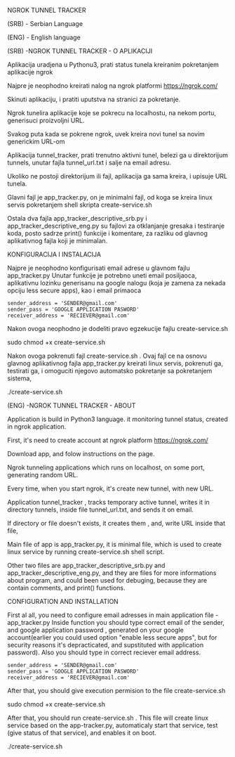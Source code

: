 NGROK TUNNEL TRACKER

(SRB) - Serbian Language

(ENG) - English language


(SRB) -NGROK TUNNEL TRACKER - O APLIKACIJI

Aplikacija uradjena u Pythonu3, prati status tunela kreiranim pokretanjem aplikacije ngrok

Najpre je neophodno kreirati nalog na ngrok platformi https://ngrok.com/

Skinuti aplikaciju, i pratiti uputstva na stranici za pokretanje.


Ngrok tunelira aplikacije koje se pokrecu na localhostu, na nekom portu, generisuci proizvoljni URL.

Svakog puta kada se pokrene ngrok, uvek kreira novi tunel sa novim generickim URL-om

Aplikacija tunnel_tracker, prati trenutno aktivni tunel, belezi ga u direktorijum tunnels, unutar fajla tunnel_url.txt i salje na email adresu.

Ukoliko ne postoji direktorijum ili fajl, aplikacija ga sama kreira, i upisuje URL tunela.

Glavni fajl je app_tracker.py, on je minimalni fajl, od koga se kreira linux servis pokretanjem shell skripta create-service.sh

Ostala dva fajla app_tracker_descriptive_srb.py i app_tracker_descriptive_eng.py su fajlovi za otklanjanje gresaka i testiranje koda, posto sadrze print() funkcije i komentare, za razliku od glavnog aplikativnog fajla koji je minimalan.


KONFIGURACIJA I INSTALACIJA

Najpre je neophodno konfigurisati email adrese u glavnom fajlu app_tracker.py
Unutar funkcije je potrebno uneti email posiljaoca, aplikativnu lozinku generisanu na google nalogu (koja je zamena za nekada opciju less secure apps), kao i email primaoca
 
    sender_address = 'SENDER@gmail.com'
    sender_pass = 'GOOGLE APPLICATION PASWORD'
    receiver_address = 'RECIEVER@gmail.com'


Nakon ovoga neophodno je dodeliti pravo egzekucije fajlu create-service.sh

sudo chmod +x create-service.sh

Nakon ovoga pokrenuti fajl create-service.sh . Ovaj fajl ce na osnovu glavnog aplikativnog fajla app_tracker.py kreirati linux servis, pokrenuti ga, testirati ga, i omoguciti njegovo automatsko pokretanje sa pokretanjem sistema,

./create-service.sh



(ENG) -NGROK TUNNEL TRACKER - ABOUT 

Application is build in Python3 language. it monitoring tunnel status, created in ngrok application.

First, it's need to create account at ngrok platform https://ngrok.com/

Download app, and folow instructions on the page.

Ngrok tunneling applications which runs on localhost, on some port, generating random URL.

Every time, when you start ngrok, it's create new tunnel, with new URL.

Application tunnel_tracker , tracks temporary active tunnel, writes it in directory tunnels, inside file tunnel_url.txt, and sends it on email.

If directory or file doesn't exists, it creates them , and, write URL inside that file, 

Main file of app is app_tracker.py, it is minimal file, which is used to create linux service by running create-service.sh shell script.

Other two files are app_tracker_descriptive_srb.py and app_tracker_descriptive_eng.py, and they are files for more informations about program, and could been used for debuging, because they are contain comments, and print() functions.



CONFIGURATION AND INSTALLATION

First al all, you need to configure email adresses in main application file - app_tracker.py
Inside function you should type correct email of the sender, and google application password , generated on your google account(earlier you could used option "enable less secure apps", but for security reasons it's depracticated, and supstituted with application password). Also you should type in correct reciever email address.

    sender_address = 'SENDER@gmail.com'
    sender_pass = 'GOOGLE APPLICATION PASWORD'
    receiver_address = 'RECIEVER@gmail.com'
    
    

After that, you should give execution permision to the file create-service.sh

sudo chmod +x create-service.sh


After that, you should run create-service.sh . This file will create linux service based on the app-tracker.py, automaticaly start that service, test (give status of that service), and enables it on boot.

./create-service.sh




